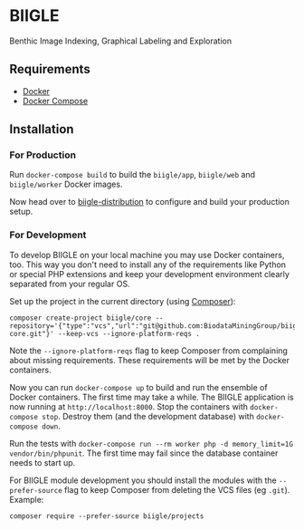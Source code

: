 # BIIGLE

Benthic Image Indexing, Graphical Labeling and Exploration

## Requirements

- [Docker](https://docs.docker.com/install/)
- [Docker Compose](https://docs.docker.com/compose/install/)

## Installation

### For Production

Run `docker-compose build` to build the `biigle/app`, `biigle/web` and `biigle/worker` Docker images.

Now head over to [biigle-distribution](https://github.com/BiodataMiningGroup/biigle-distribution) to configure and build your production setup.

### For Development

To develop BIIGLE on your local machine you may use Docker containers, too. This way you don't need to install any of the requirements like Python or special PHP extensions and keep your development environment clearly separated from your regular OS.

Set up the project in the current directory (using [Composer](https://getcomposer.org/doc/00-intro.md)):

```
composer create-project biigle/core --repository='{"type":"vcs","url":"git@github.com:BiodataMiningGroup/biigle-core.git"}' --keep-vcs --ignore-platform-reqs .
```

Note the `--ignore-platform-reqs` flag to keep Composer from complaining about missing requirements. These requirements will be met by the Docker containers.

Now you can run `docker-compose up` to build and run the ensemble of Docker containers. The first time may take a while. The BIIGLE application is now running at `http://localhost:8000`. Stop the containers with `docker-compose stop`. Destroy them (and the development database) with `docker-compose down`.

Run the tests with `docker-compose run --rm worker php -d memory_limit=1G vendor/bin/phpunit`. The first time may fail since the database container needs to start up.

For BIIGLE module development you should install the modules with the `--prefer-source` flag to keep Composer from deleting the VCS files (eg `.git`). Example:

```
composer require --prefer-source biigle/projects
```
